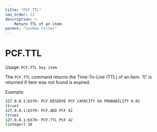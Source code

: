 ```yaml
---
title: "PCF.TTL"
nav_order: 12
description: >
    Return TTL of an item.
parent: "Cuckoo Filter"
---
```


# PCF.TTL

Usage: `PCF.TTL key item`

The `PCF.TTL` command returns the Time-To-Live (TTL) of an item. '0' is returned if item was not found is expired.

Example:

```bash
127.0.0.1:6379> PCF.RESERVE PCF CAPACITY 64 PROBABILITY 0.01
(true)
127.0.0.1:6379> PCF.ADD PCF 42
(true)
127.0.0.1:6379> PCF.TTL PCF 42
(integer) 10
```